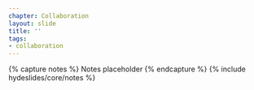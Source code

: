 ```yaml
---
chapter: Collaboration
layout: slide
title: ''
tags:
- collaboration
---
```


{% capture notes %}
Notes placeholder
{% endcapture %}
{% include hydeslides/core/notes %}
